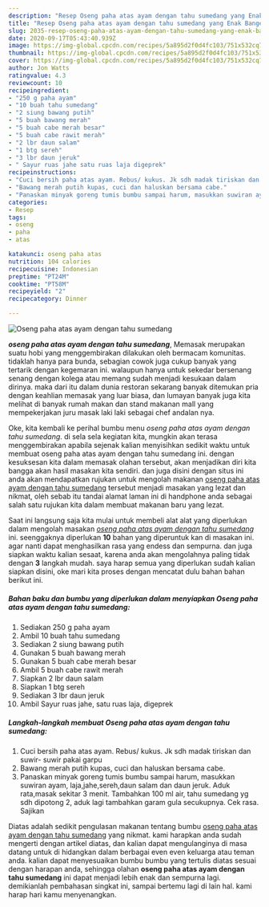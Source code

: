 ```yaml
---
description: "Resep Oseng paha atas ayam dengan tahu sumedang yang Enak Banget"
title: "Resep Oseng paha atas ayam dengan tahu sumedang yang Enak Banget"
slug: 2035-resep-oseng-paha-atas-ayam-dengan-tahu-sumedang-yang-enak-banget
date: 2020-09-17T05:43:40.939Z
image: https://img-global.cpcdn.com/recipes/5a895d2f0d4fc103/751x532cq70/oseng-paha-atas-ayam-dengan-tahu-sumedang-foto-resep-utama.jpg
thumbnail: https://img-global.cpcdn.com/recipes/5a895d2f0d4fc103/751x532cq70/oseng-paha-atas-ayam-dengan-tahu-sumedang-foto-resep-utama.jpg
cover: https://img-global.cpcdn.com/recipes/5a895d2f0d4fc103/751x532cq70/oseng-paha-atas-ayam-dengan-tahu-sumedang-foto-resep-utama.jpg
author: Jon Watts
ratingvalue: 4.3
reviewcount: 10
recipeingredient:
- "250 g paha ayam"
- "10 buah tahu sumedang"
- "2 siung bawang putih"
- "5 buah bawang merah"
- "5 buah cabe merah besar"
- "5 buah cabe rawit merah"
- "2 lbr daun salam"
- "1 btg sereh"
- "3 lbr daun jeruk"
- " Sayur ruas jahe satu ruas laja digeprek"
recipeinstructions:
- "Cuci bersih paha atas ayam. Rebus/ kukus. Jk sdh madak tiriskan dan suwir- suwir pakai garpu"
- "Bawang merah putih kupas, cuci dan haluskan bersama cabe."
- "Panaskan minyak goreng tumis bumbu sampai harum, masukkan suwiran ayam, laja,jahe,sereh,daun salam dan daun jeruk. Aduk rata,masak sekitar 3 menit. Tambahkan 100 ml air, tahu sumedang yg sdh dipotong 2, aduk lagi tambahkan garam gula secukupnya. Cek rasa. Sajikan"
categories:
- Resep
tags:
- oseng
- paha
- atas

katakunci: oseng paha atas 
nutrition: 104 calories
recipecuisine: Indonesian
preptime: "PT24M"
cooktime: "PT58M"
recipeyield: "2"
recipecategory: Dinner

---
```



![Oseng paha atas ayam dengan tahu sumedang](https://img-global.cpcdn.com/recipes/5a895d2f0d4fc103/751x532cq70/oseng-paha-atas-ayam-dengan-tahu-sumedang-foto-resep-utama.jpg)

<b><i>oseng paha atas ayam dengan tahu sumedang</i></b>, Memasak merupakan suatu hobi yang menggembirakan dilakukan oleh bermacam komunitas. tidaklah hanya para bunda, sebagian cowok juga cukup banyak yang tertarik dengan kegemaran ini. walaupun hanya untuk sekedar bersenang senang dengan kolega atau memang sudah menjadi kesukaan dalam dirinya. maka dari itu dalam dunia restoran sekarang banyak ditemukan pria dengan keahlian memasak yang luar biasa, dan lumayan banyak juga kita melihat di banyak rumah makan dan stand makanan mall yang mempekerjakan juru masak laki laki sebagai chef andalan nya.

Oke, kita kembali ke perihal bumbu menu <i>oseng paha atas ayam dengan tahu sumedang</i>. di sela sela kegiatan kita, mungkin akan terasa menggembirakan apabila sejenak kalian menyisihkan sedikit waktu untuk membuat oseng paha atas ayam dengan tahu sumedang ini. dengan kesuksesan kita dalam memasak olahan tersebut, akan menjadikan diri kita bangga akan hasil masakan kita sendiri. dan juga disini dengan situs ini anda akan mendapatkan rujukan untuk mengolah makanan <u>oseng paha atas ayam dengan tahu sumedang</u> tersebut menjadi masakan yang lezat dan nikmat, oleh sebab itu tandai alamat laman ini di handphone anda sebagai salah satu rujukan kita dalam membuat makanan baru yang lezat.




Saat ini langsung saja kita mulai untuk membeli alat alat yang diperlukan dalam mengolah masakan <u><i>oseng paha atas ayam dengan tahu sumedang</i></u> ini. seenggaknya diperlukan <b>10</b> bahan yang diperuntuk kan di masakan ini. agar nanti dapat menghasilkan rasa yang endess dan sempurna. dan juga siapkan waktu kalian sesaat, karena anda akan mengolahnya paling tidak dengan <b>3</b> langkah mudah. saya harap semua yang diperlukan sudah kalian siapkan disini, oke mari kita proses dengan mencatat dulu bahan bahan berikut ini.

<!--inarticleads1-->

##### Bahan baku dan bumbu yang diperlukan dalam menyiapkan Oseng paha atas ayam dengan tahu sumedang:

1. Sediakan 250 g paha ayam
1. Ambil 10 buah tahu sumedang
1. Sediakan 2 siung bawang putih
1. Gunakan 5 buah bawang merah
1. Gunakan 5 buah cabe merah besar
1. Ambil 5 buah cabe rawit merah
1. Siapkan 2 lbr daun salam
1. Siapkan 1 btg sereh
1. Sediakan 3 lbr daun jeruk
1. Ambil  Sayur ruas jahe, satu ruas laja, digeprek




<!--inarticleads2-->

##### Langkah-langkah membuat Oseng paha atas ayam dengan tahu sumedang:

1. Cuci bersih paha atas ayam. Rebus/ kukus. Jk sdh madak tiriskan dan suwir- suwir pakai garpu
1. Bawang merah putih kupas, cuci dan haluskan bersama cabe.
1. Panaskan minyak goreng tumis bumbu sampai harum, masukkan suwiran ayam, laja,jahe,sereh,daun salam dan daun jeruk. Aduk rata,masak sekitar 3 menit. Tambahkan 100 ml air, tahu sumedang yg sdh dipotong 2, aduk lagi tambahkan garam gula secukupnya. Cek rasa. Sajikan




Diatas adalah sedikit pengulasan makanan tentang bumbu <u>oseng paha atas ayam dengan tahu sumedang</u> yang nikmat. kami harapkan anda sudah mengerti dengan artikel diatas, dan kalian dapat mengulanginya di masa datang untuk di hidangkan dalam berbagai even even keluarga atau teman anda. kalian dapat menyesuaikan bumbu bumbu yang tertulis diatas sesuai dengan harapan anda, sehingga olahan <b>oseng paha atas ayam dengan tahu sumedang</b> ini dapat menjadi lebih enak dan sempurna lagi. demikianlah pembahasan singkat ini, sampai bertemu lagi di lain hal. kami harap hari kamu menyenangkan.

